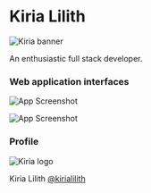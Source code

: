 # Kiria Lilith

![Kiria banner](https://i.imgur.com/XgYOuCd.png)

An enthusiastic full stack developer.

### Web application interfaces

![App Screenshot](https://i.imgur.com/r0Mlpey.png)

![App Screenshot](https://i.imgur.com/4o58azh.png)

### Profile

![Kiria logo](https://i.imgur.com/prJjuwT.png)

Kiria Lilith [@kirialilith](https://twitter.com/kirialilith)